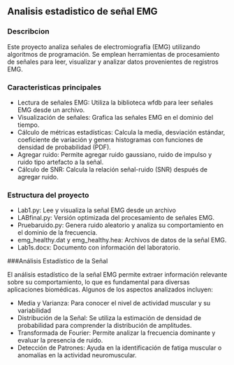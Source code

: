 ## Analisis estadistico de señal EMG
### Describcion 
<p>
Este proyecto analiza señales de electromiografía (EMG) utilizando algoritmos de programación. Se emplean herramientas de procesamiento de señales para leer, visualizar y analizar datos provenientes de registros EMG.
</p>

### Caracteristicas principales
- Lectura de señales EMG: Utiliza la biblioteca wfdb para leer señales EMG desde un archivo.
-	Visualización de señales: Grafica las señales EMG en el dominio del tiempo.
- Cálculo de métricas estadísticas: Calcula la media, desviación estándar, coeficiente de variación y genera histogramas con funciones de densidad de probabilidad (PDF).
- Agregar ruido: Permite agregar ruido gaussiano, ruido de impulso y ruido tipo artefacto a la señal.
- Cálculo de SNR: Calcula la relación señal-ruido (SNR) después de agregar ruido.

### Estructura del proyecto
- Lab1.py: Lee y visualiza la señal EMG desde un archivo
- LABfinal.py: Versión optimizada del procesamiento de señales EMG.
- Pruebaruido.py: Genera ruido aleatorio y analiza su comportamiento en el dominio de la frecuencia.
- emg_healthy.dat y emg_healthy.hea: Archivos de datos de la señal EMG.
- Lab1s.docx: Documento con información del laboratorio.

###Análisis Estadístico de la Señal

<p>
El análisis estadístico de la señal EMG permite extraer información relevante sobre su comportamiento, lo que es fundamental para diversas aplicaciones biomédicas. Algunos de los aspectos analizados incluyen:
</p>

- Media y Varianza: Para conocer el nivel de actividad muscular y su variabilidad
- Distribución de la Señal: Se utiliza la estimación de densidad de probabilidad para comprender la distribución de amplitudes.
- Transformada de Fourier: Permite analizar la frecuencia dominante y evaluar la presencia de ruido.
- Detección de Patrones: Ayuda en la identificación de fatiga muscular o anomalías en la actividad neuromuscular.
